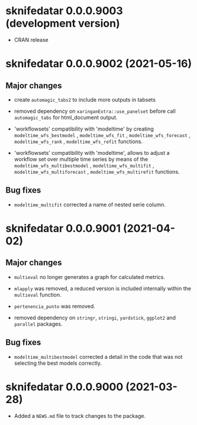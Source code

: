 # sknifedatar 0.0.0.9003 (development version)

* CRAN release

# sknifedatar 0.0.0.9002 (2021-05-16)

## Major changes

* create `automagic_tabs2` to include more outputs in tabsets

* removed dependency on `xaringanExtra::use_panelset` before call `automagic_tabs` for html_document output.

* 'workflowsets' compatibility with 'modeltime' by creating `modeltime_wfs_bestmodel` , `modeltime_wfs_fit` , `modeltime_wfs_forecast` , `modeltime_wfs_rank` , `modeltime_wfs_refit` functions.

* 'workflowsets' compatibility with 'modeltime', allows to adjust a workflow set over multiple time series by means of the `modeltime_wfs_multibestmodel` , `modeltime_wfs_multifit` , `modeltime_wfs_multiforecast` , `modeltime_wfs_multirefit` functions.

## Bug fixes

* `modeltime_multifit` corrected a name of nested serie column.


# sknifedatar 0.0.0.9001 (2021-04-02)

## Major changes

* `multieval` no longer generates a graph for calculated metrics.

* `mlapply` was removed, a reduced version is included internally within the `multieval` function.

* `pertenencia_punto` was removed.

* removed dependency on `stringr`, `stringi`, `yardstick`, `ggplot2` and `parallel` packages.

## Bug fixes

* `modeltime_multibestmodel` corrected a detail in the code that was not selecting the best models correctly.


# sknifedatar 0.0.0.9000 (2021-03-28) 

* Added a `NEWS.md` file to track changes to the package.